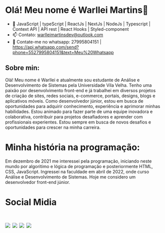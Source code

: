 <h1>Olá! Meu nome é Warllei Martins👋</h1>

- 📜 JavaScript | typeScript | ReactJs | NextJs | NodeJs | Typescript | Context API | API rest | React Hooks | Styled-component
- 📫 Contato: warlleimartinsdev@outlook.com
-  📱 Contate-me no whatsapp: 27995804151 | https://api.whatsapp.com/send?phone=5527995804151&text=Meu%20Whatsapp

<div>
<h2>Sobre min:</h2>
  
Olá! Meu nome é Warllei e atualmente sou estudante de Análise e Desenvolvimento de Sistemas pela Universidade Vila Velha. Tenho uma paixão por desenvolvimento front-end e já trabalhei em diversos projetos de criação de sites, redes sociais, e-commerce, portais, designs, blogs e aplicativos móveis. Como desenvolvedor júnior, estou em busca de oportunidades para adquirir conhecimento, experiência e aprimorar minhas habilidades. Estou animado para fazer parte de uma equipe inovadora e colaborativa, contribuir para projetos desafiadores e aprender com profissionais experientes. Estou sempre em busca de novos desafios e oportunidades para crescer na minha carreira.
<div/>
  
<div>
<h1>Minha história na programação:</h1>
Em dezembro de 2021 me interessei pela programação, iniciando neste mundo por algoritimo e lógica de programação e posteriormente HTML, CSS, JavaScript.
Ingressei na faculdade em abril de 2022, onde curso Análise e Desenvolvimento de Sistemas. Hoje me considero um desenvolvedor front-end júnior.
<div/>
 
<h1>Social Midia<h1/>
<div> 
  <a href="https://www.instagram.com/warlleimartinsdev/"><img src="https://img.shields.io/badge/-Instagram-%23E4405F?style=for-the-badge&logo=instagram&logoColor=white" target="_blank"></a>
 <a href="https://discord.gg/XTkp4JPg" target="_blank"><img src="https://img.shields.io/badge/Discord-7289DA?style=for-the-badge&logo=discord&logoColor=white" target="_blank"></a> 
  <a href = "mailto:warlleimartinsdev@outlook"><img src="https://img.shields.io/badge/-Gmail-%23333?style=for-the-badge&logo=gmail&logoColor=white" target="_blank"></a>
  <a href="https://www.linkedin.com/in/warllei-martins-823510153/" target="_blank"><img src="https://img.shields.io/badge/-LinkedIn-%230077B5?style=for-the-badge&logo=linkedin&logoColor=white" target="_blank"></
</div>

  
